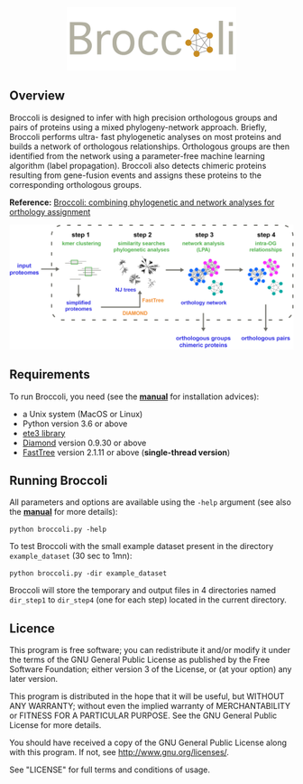

<p align="center">
  <img width="300" height="auto" src="./images/logo_broccoli.png">
</p>

## Overview

Broccoli is designed to infer with high precision orthologous groups and pairs of proteins using a mixed phylogeny-network approach. Briefly, Broccoli performs ultra- fast phylogenetic analyses on most proteins and builds a network of orthologous relationships. Orthologous groups are then identified from the network using a parameter-free machine learning algorithm (label propagation). Broccoli also detects chimeric proteins resulting from gene-fusion events and assigns these proteins to the corresponding orthologous groups.

__Reference:__ <a href="https://academic.oup.com/mbe/advance-article/doi/10.1093/molbev/msaa159/5865275">Broccoli: combining phylogenetic and network analyses for orthology assignment</a>

<p align="center">
  <img width="650" height="auto" src="./images/overview_broccoli.png">
</p>


## Requirements
To run Broccoli, you need (see the [**manual**](manual_Broccoli_v1.2.pdf) for installation advices):
- a Unix system (MacOS or Linux)
- Python version 3.6 or above
- <a href="https://github.com/etetoolkit/ete">ete3 library</a>
- <a href="https://github.com/bbuchfink/diamond">Diamond</a> version 0.9.30 or above
- <a href="http://www.microbesonline.org/fasttree/">FastTree</a> version 2.1.11 or above (**single-thread version**)


## Running Broccoli
All parameters and options are available using the `-help` argument (see also the [**manual**](manual_Broccoli_v1.2.pdf) for more details):
```
python broccoli.py -help
```
To test Broccoli with the small example dataset present in the directory `example_dataset` (30 sec to 1mn):
```
python broccoli.py -dir example_dataset
```
Broccoli will store the temporary and output files in 4 directories named `dir_step1` to `dir_step4` (one for each step) located in the current directory.


## Licence
This program is free software; you can redistribute it and/or modify it under the terms of the GNU General Public License as published by the Free Software Foundation; either version 3 of the License, or (at your option) any later version.

This program is distributed in the hope that it will be useful, but WITHOUT ANY WARRANTY; without even the implied warranty of MERCHANTABILITY or FITNESS FOR A PARTICULAR PURPOSE. See the GNU General Public License for more details.

You should have received a copy of the GNU General Public License along with this program. If not, see http://www.gnu.org/licenses/.

See "LICENSE" for full terms and conditions of usage.
